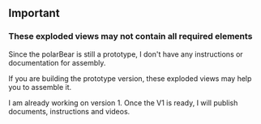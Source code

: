 ## Important ##
### These exploded views may not contain all required elements ###

Since the polarBear is still a prototype, I don't have any instructions or documentation for assembly.

If you are building the prototype version, these exploded views may help you to assemble it.

I am already working on version 1. Once the V1 is ready, I will publish documents, instructions and videos.
